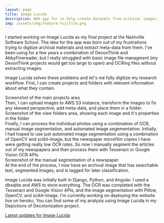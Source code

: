 ```yaml
---
layout: page
title: Image Lucida
description: Web app for to help create datasets from archival images, 2017-Present
img: /assets/img/feature-fujifilm.png
---
```


I started working on Image Lucida as my final project at the Nashville Software School. The idea for the app was born out of my frustrations trying to digitize archival materials and extract meta-data from them. I've been using for a few years a combination of DevonThink and AbbyFinereader, but I really struggled with basic image file managment (my DevonThink projects would get too large to open) and OCRing files without extracting images. 

Image Lucida solves these problems and let's me fully digitize my research workflow.
First, I can create projects and folders with relevant information about what they contain.
<div class="img_row">
    <img class="col three" src="{{ site.baseurl }}/assets/img/image_lucida_1.png" alt="" title="example image"/>
</div>
<div class="col three caption">
    Screenshot of the main projects area
</div>
Then, I can upload images to AWS S3 instance, transform the images to fix any skewed perspective, add meta-data, and place them in a folder.
<div class="img_row">
    <img class="col three" src="{{ site.baseurl }}/assets/img/image_lucida_2.png" alt="" title="example image"/>
</div>
<div class="col three caption">
    Screenshot of the view folders area, showing each image and it's properties in the folder
</div>
Finally, I can process the individual photos using a combination of OCR, manual image segmentation, and automated image segementation. Initially, I had hoped to use just automated image segmentation using a combination of OpenCV and scikit-image, but the newspaper microfilm copies I have were getting really low OCR rates. So now I manually segment the articles out of my newspapers and then process them with Tesseract or Google Vision OCR APIs. 
<div class="img_row">
    <img class="col three" src="{{ site.baseurl }}/assets/img/image_lucida_2.png" alt="" title="example image"/>
</div>
<div class="col three caption">
    Screenshot of the manual segmentation of a newspaper.
</div>
At the end of the process, I now have an archival image that has searchable text, segmented images, and is tagged for later classification.

Image Lucida was initially built in Django, Python, and Angular. I used a dbsqlite and AWS to store everything. The OCR was completed with the Tesseract and Google Vision APIs, and the image segmentation with Pillow, OpenCV, and scikit-image. I'm currently working on deploying the website live on heroku. You can find some of my analysis using Image Lucida in my Depictions of Decolonization project.

[Latest updates for Image Lucida](https://github.com/ZoeLeBlanc/ImageLucida)

<img id="project_gif" src="{{ site.baseurl }}/assets/img/image_lucida.gif" alt="" title="example image"/>
    